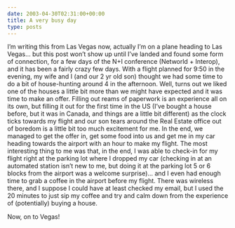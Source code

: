 ```yaml
---
date: 2003-04-30T02:31:00+00:00
title: A very busy day
type: posts
---
```

I’m writing this from Las Vegas now, actually I’m on a plane heading to Las Vegas… but this post won’t show up until I’ve landed and found some form of connection, for a few days of the N+I conference (Networld + Interop), and it has been a fairly crazy few days. With a flight planned for 9:50 in the evening, my wife and I (and our 2 yr old son) thought we had some time to do a bit of house-hunting around 4 in the afternoon. Well, turns out we liked one of the houses a little bit more than we might have expected and it was time to make an offer. Filling out reams of paperwork is an experience all on its own, but filling it out for the first time in the US (I’ve bought a house before, but it was in Canada, and things are a little bit different) as the clock ticks towards my flight and our son tears around the Real Estate office out of boredom is a little bit too much excitement for me. In the end, we managed to get the offer in, get some food into us and get me in my car heading towards the airport with an hour to make my flight. The most interesting thing to me was that, in the end, I was able to check-in for my flight right at the parking lot where I dropped my car (checking in at an automated station isn’t new to me, but doing it at the parking lot 5 or 6 blocks from the airport was a welcome surprise)… and I even had enough time to grab a coffee in the airport before my flight. There was wireless there, and I suppose I could have at least checked my email, but I used the 20 minutes to just sip my coffee and try and calm down from the experience of (potentially) buying a house.

Now, on to Vegas!
